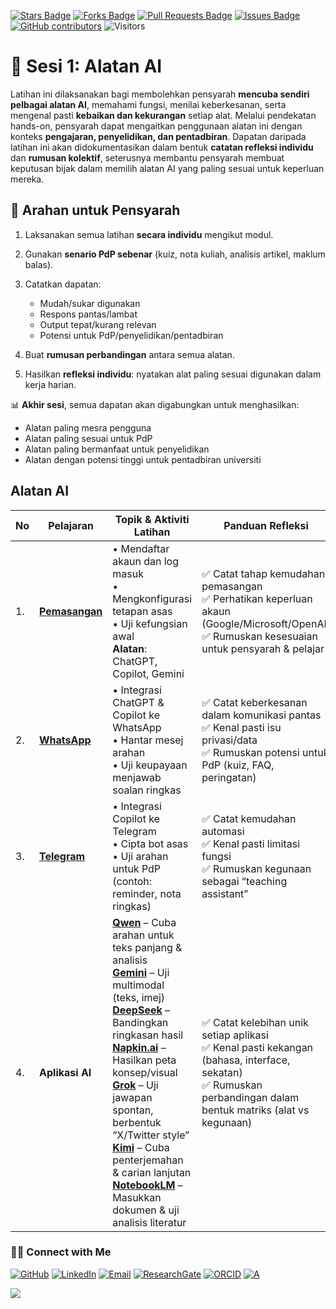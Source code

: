 <a href="https://github.com/drshahizan/short-course/stargazers"><img src="https://img.shields.io/github/stars/drshahizan/short-course" alt="Stars Badge"/></a>
<a href="https://github.com/drshahizan/short-course/network/members"><img src="https://img.shields.io/github/forks/drshahizan/short-course" alt="Forks Badge"/></a>
<a href="https://github.com/drshahizan/short-course/pulls"><img src="https://img.shields.io/github/issues-pr/drshahizan/short-course" alt="Pull Requests Badge"/></a>
<a href="https://github.com/drshahizan/short-course"><img src="https://img.shields.io/github/issues/drshahizan/short-course" alt="Issues Badge"/></a>
<a href="https://github.com/drshahizan/short-course/graphs/contributors"><img alt="GitHub contributors" src="https://img.shields.io/github/contributors/drshahizan/short-course?color=2b9348"></a>
![Visitors](https://api.visitorbadge.io/api/visitors?path=https%3A%2F%2Fgithub.com%2Fdrshahizan%2Fshort-course&labelColor=%23d9e3f0&countColor=%23697689&style=flat)

# 📘 Sesi 1: Alatan AI

Latihan ini dilaksanakan bagi membolehkan pensyarah **mencuba sendiri pelbagai alatan AI**, memahami fungsi, menilai keberkesanan, serta mengenal pasti **kebaikan dan kekurangan** setiap alat. Melalui pendekatan hands-on, pensyarah dapat mengaitkan penggunaan alatan ini dengan konteks **pengajaran, penyelidikan, dan pentadbiran**. Dapatan daripada latihan ini akan didokumentasikan dalam bentuk **catatan refleksi individu** dan **rumusan kolektif**, seterusnya membantu pensyarah membuat keputusan bijak dalam memilih alatan AI yang paling sesuai untuk keperluan mereka.

## 📌 Arahan untuk Pensyarah

1. Laksanakan semua latihan **secara individu** mengikut modul.
2. Gunakan **senario PdP sebenar** (kuiz, nota kuliah, analisis artikel, maklum balas).
3. Catatkan dapatan:

   * Mudah/sukar digunakan
   * Respons pantas/lambat
   * Output tepat/kurang relevan
   * Potensi untuk PdP/penyelidikan/pentadbiran
4. Buat **rumusan perbandingan** antara semua alatan.
5. Hasilkan **refleksi individu**: nyatakan alat paling sesuai digunakan dalam kerja harian.

📊 **Akhir sesi**, semua dapatan akan digabungkan untuk menghasilkan:

* Alatan paling mesra pengguna
* Alatan paling sesuai untuk PdP
* Alatan paling bermanfaat untuk penyelidikan
* Alatan dengan potensi tinggi untuk pentadbiran universiti

## Alatan AI

| No | Pelajaran       | Topik & Aktiviti Latihan | Panduan Refleksi |
| -- | --------------- | ---------------------------------------------------------------------------------------------------------------------------------------------------------------------------------------------------------------------------------------------------------------------------------------------------------------------------------------------------------------------------------------- | -------------------------------------------------------------------------------------------------------------------------------------------------------------------- |
| 1. | **[Pemasangan](https://github.com/drshahizan/short-course/blob/main/workshop/25skkulai/materials/signin.md)**  | • Mendaftar akaun dan log masuk <br> • Mengkonfigurasi tetapan asas <br> • Uji kefungsian awal <br> **Alatan**: ChatGPT, Copilot, Gemini | ✅ Catat tahap kemudahan pemasangan <br> ✅ Perhatikan keperluan akaun (Google/Microsoft/OpenAI) <br> ✅ Rumuskan kesesuaian untuk pensyarah & pelajar |
| 2. | **[WhatsApp](https://github.com/drshahizan/short-course/blob/main/workshop/25skkulai/materials/wa-chatgpt.md)**    | • Integrasi ChatGPT & Copilot ke WhatsApp <br> • Hantar mesej arahan <br> • Uji keupayaan menjawab soalan ringkas | ✅ Catat keberkesanan dalam komunikasi pantas <br> ✅ Kenal pasti isu privasi/data <br> ✅ Rumuskan potensi untuk PdP (kuiz, FAQ, peringatan)                           |
| 3. | **[Telegram](https://github.com/drshahizan/short-course/blob/main/workshop/25skkulai/materials/telegram.md)**    | • Integrasi Copilot ke Telegram <br> • Cipta bot asas <br> • Uji arahan untuk PdP (contoh: reminder, nota ringkas) | ✅ Catat kemudahan automasi <br> ✅ Kenal pasti limitasi fungsi <br> ✅ Rumuskan kegunaan sebagai “teaching assistant”                                                  |
| 4. | **Aplikasi AI** | **[Qwen](https://github.com/drshahizan/short-course/blob/main/workshop/25skkulai/materials/qwen.md)** – Cuba arahan untuk teks panjang & analisis <br> **[Gemini](https://gemini.google.com/app)** – Uji multimodal (teks, imej) <br> **[DeepSeek](https://github.com/drshahizan/short-course/blob/main/workshop/25skkulai/materials/deepseek.md)** – Bandingkan ringkasan hasil <br> **[Napkin.ai](https://github.com/drshahizan/short-course/blob/main/workshop/25skkulai/materials/napkin.md)** – Hasilkan peta konsep/visual <br> **[Grok](https://github.com/drshahizan/short-course/blob/main/workshop/25skkulai/materials/grok.md)** – Uji jawapan spontan, berbentuk “X/Twitter style” <br> **[Kimi](https://github.com/drshahizan/short-course/blob/main/workshop/25skkulai/materials/kimi.md)** – Cuba penterjemahan & carian lanjutan <br> **[NotebookLM](https://notebooklm.google/)** – Masukkan dokumen & uji analisis literatur | ✅ Catat kelebihan unik setiap aplikasi <br> ✅ Kenal pasti kekangan (bahasa, interface, sekatan) <br> ✅ Rumuskan perbandingan dalam bentuk matriks (alat vs kegunaan) |



### 🙌🏻 Connect with Me
<p align="left">
    <a href="https://github.com/drshahizan" target="_blank"><img alt="GitHub" src="https://img.shields.io/badge/-@drshahizan-181717?style=flat-square&logo=GitHub&logoColor=white"></a>
    <a href="https://www.linkedin.com/in/drshahizan" target="_blank"><img alt="LinkedIn" src="https://img.shields.io/badge/-drshahizan-blue?style=flat-square&logo=Linkedin&logoColor=white&link=https://www.linkedin.com/in/drshahizan/"></a>
    <a href="mailto:shahizan@utm.my" target="_blank"><img alt="Email" src="https://img.shields.io/badge/-shahizan@utm.my-c14438?style=flat-square&logo=Gmail&logoColor=white&link=mailto:shahizan@utm.my.com"></a>
    <a href="https://www.researchgate.net/profile/Mohd-Othman-28" target="_blank"><img alt="ResearchGate" src="https://img.shields.io/badge/-ResearchGate-00CCBB?style=flat-square&logo=ResearchGate&logoColor=white"></a>
    <a href="https://orcid.org/0000-0003-4261-1873" target="_blank"><img alt="ORCID" src="https://img.shields.io/badge/-ORCID-A6CE39?style=flat-square&logo=ORCID&logoColor=white"></a> 
 <a href="https://visitorbadge.io/status?path=https%3A%2F%2Fgithub.com%2Fdrshahizan" target="_blank"><img alt="A" src="https://api.visitorbadge.io/api/visitors?path=https%3A%2F%2Fgithub.com%2Fdrshahizan&labelColor=%23697689&countColor=%23555555&style=plastic"></a>
 
![](https://hit.yhype.me/github/profile?user_id=81284918)
</p>
